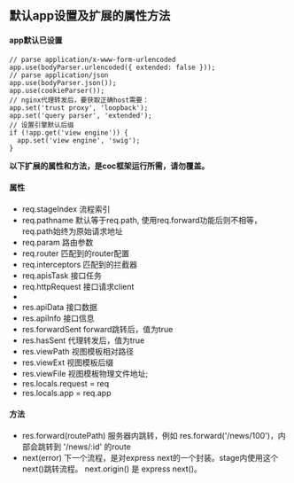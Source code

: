## 默认app设置及扩展的属性方法


#### app默认已设置
```
// parse application/x-www-form-urlencoded
app.use(bodyParser.urlencoded({ extended: false }));
// parse application/json
app.use(bodyParser.json());
app.use(cookieParser());
// nginx代理转发后，要获取正确host需要：
app.set('trust proxy', 'loopback');
app.set('query parser', 'extended');
// 设置引擎默认后缀
if (!app.get('view engine')) {
  app.set('view engine', 'swig');
}
```

**以下扩展的属性和方法，是coc框架运行所需，请勿覆盖。**

#### 属性
* req.stageIndex 流程索引
* req.pathname 默认等于req.path, 使用req.forward功能后则不相等，req.path始终为原始请求地址
* req.param  路由参数
* req.router 匹配到的router配置
* req.interceptors 匹配到的拦截器
* req.apisTask 接口任务
* req.httpRequest 接口请求client
* 
* res.apiData 接口数据
* res.apiInfo 接口信息
* res.forwardSent forward跳转后，值为true
* res.hasSent 代理转发后，值为true
* res.viewPath 视图模板相对路径
* res.viewExt 视图模板后缀
* res.viewFile 视图模板物理文件地址;
* res.locals.request = req
* res.locals.app = req.app

#### 方法
* res.forward(routePath) 
  服务器内跳转，例如 res.forward('/news/100')，内部会跳转到 '/news/:id' 的route
* next(error)
  下一个流程，是对express next的一个封装。stage内使用这个next()跳转流程。
  next.origin() 是 express next()。